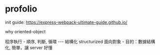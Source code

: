 # profolio

init guide: https://express-webpack-ultimate-guide.github.io/

why oriented-object

程序執行 - 順序, 判斷, 循環 --- 結構化 structurized
面向對象 - 目的：數據結構化, 簡單，讓 server 好懂
